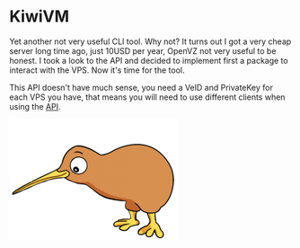 # KiwiVM

Yet another not very useful CLI tool. Why not? It turns out I got a very cheap server long time ago, just 10USD per year, OpenVZ not very useful to be honest. 
I took a look to the API and decided to implement first a package to interact with the VPS. Now it's time for the tool.

This API doesn't have much sense, you need a VeID and PrivateKey for each VPS you have, that means you will need to use different clients when using the [API](https://github.com/sgmac/bandwagon).

![kiwivm](./kiwi.png)
